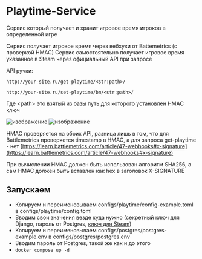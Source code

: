 # Playtime-Service

Сервис который получает и хранит игровое время игроков в определенной игре

Сервис получает игровое время через вебхуки от Battemetrics (с проверкой HMAC)
Сервис самостоятельно получает игровое время указанное в Steam через официальный API при запросе

API ручки:

```http://your-site.ru/get-playtime/<str:path>/```

```http://your-site.ru/set-playtime/bm/<str:path>/```

Где \<path\> это взятый из базы путь для которого установлен HMAC ключ

![изображение](https://github.com/user-attachments/assets/a2c3d8b9-06df-40cf-8c56-fb29db063001)
![изображение](https://github.com/user-attachments/assets/113a3a73-4d0d-47f9-91ef-f31d7edcff75)

HMAC проверяется на обоих API, разница лишь в том, что для Battlemetrics проверяется timestamp в HMAC, а для запроса get-playtime - нет
[https://learn.battlemetrics.com/article/47-webhooks#x-signature](https://learn.battlemetrics.com/article/47-webhooks#x-signature)

При вычислении HMAC должен быть использован алгоритм SHA256, а сам HMAC должен быть вставлен как hex в заголовок X-SIGNATURE

## Запускаем

+ Копируем и переименовываем configs/playtime/config-example.toml в configs/playtime/config.toml
+ Вводим свои значения везде куда нужно (секретный ключ для Django, пароль от Postgres, [ключ для Steam](https://steamcommunity.com/dev))
+ Копируем и переименовываем configs/postgres/postgres-example.env в configs/postgres/postgres.env
+ Вводим пароль от Postgres, такой же как и до этого
+ `docker compose up -d`
